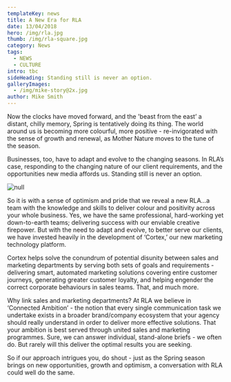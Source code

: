 ```yaml
---
templateKey: news
title: A New Era for RLA
date: 13/04/2018
hero: /img/rla.jpg
thumb: /img/rla-square.jpg
category: News
tags:
  - NEWS
  - CULTURE
intro: tbc
sideHeading: Standing still is never an option.
galleryImages:
  - /img/mike-story@2x.jpg
author: Mike Smith
---
```

Now the clocks have moved forward, and the 'beast from the east’ a distant, chilly memory, Spring is tentatively doing its thing.  The world around us is becoming more colourful, more positive - re-invigorated with the sense of growth and renewal, as Mother Nature moves to the tune of the season. 

Businesses, too, have to adapt and evolve to the changing seasons. In RLA’s case, responding to the changing nature of our client requirements, and the opportunities new media affords us. Standing still is never an option.

![null](/img/mike-story@2x.jpg)

So it is with a sense of optimism and pride that we reveal a new RLA…a team with the knowledge and skills to deliver colour and positivity across your whole business. Yes, we have the same professional, hard-working yet down-to-earth teams; delivering success with our enviable creative firepower. But with the need to adapt and evolve, to better serve our clients, we have invested heavily in the development of ‘Cortex,’ our new marketing technology platform. 

Cortex helps solve the conundrum of potential disunity between sales and marketing departments by serving both sets of goals and requirements - delivering smart, automated marketing solutions covering entire customer journeys, generating greater customer loyalty, and helping engender the correct corporate behaviours in sales teams. That, and much more. 

Why link sales and marketing departments? At RLA we believe in ‘Connected Ambition’ - the notion that every single communication task we undertake exists in a broader brand/company ecosystem that your agency should really understand in order to deliver more effective solutions. That your ambition is best served through united sales and marketing programmes. Sure, we can answer individual, stand-alone briefs - we often do. But rarely will this deliver the optimal results you are seeking.

So if our approach intrigues you, do shout - just as the Spring season brings on new opportunities, growth and optimism, a conversation with RLA could well do the same.
